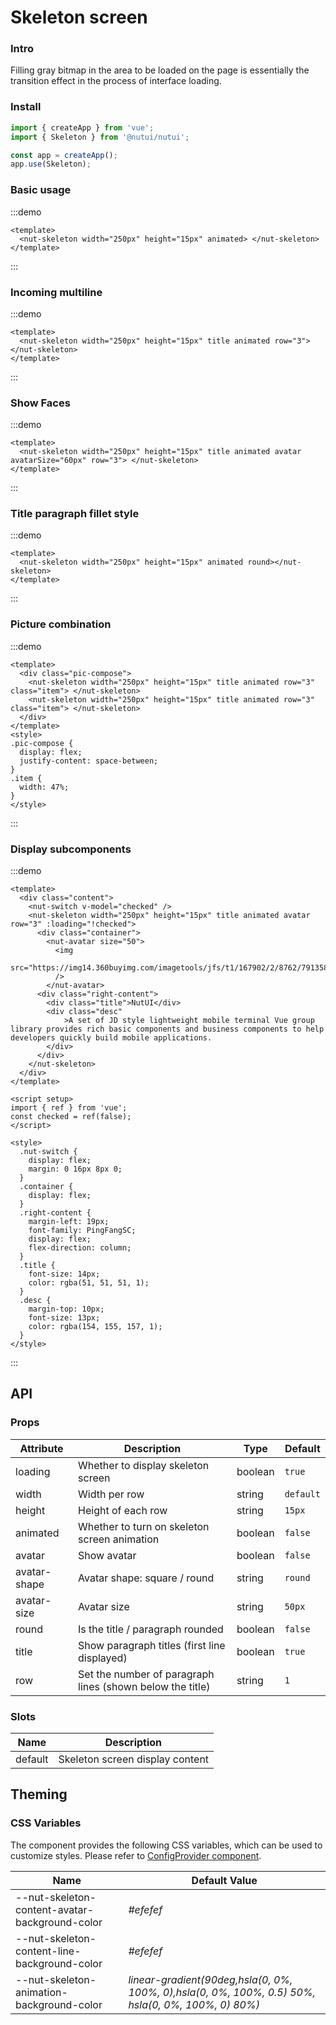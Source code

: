 # Skeleton screen

### Intro

Filling gray bitmap in the area to be loaded on the page is essentially the transition effect in the process of interface loading.

### Install

```js
import { createApp } from 'vue';
import { Skeleton } from '@nutui/nutui';

const app = createApp();
app.use(Skeleton);
```

### Basic usage

:::demo

```vue
<template>
  <nut-skeleton width="250px" height="15px" animated> </nut-skeleton>
</template>
```

:::

### Incoming multiline

:::demo

```vue
<template>
  <nut-skeleton width="250px" height="15px" title animated row="3"> </nut-skeleton>
</template>
```

:::

### Show Faces

:::demo

```vue
<template>
  <nut-skeleton width="250px" height="15px" title animated avatar avatarSize="60px" row="3"> </nut-skeleton>
</template>
```

:::

### Title paragraph fillet style

:::demo

```vue
<template>
  <nut-skeleton width="250px" height="15px" animated round></nut-skeleton>
</template>
```

:::

### Picture combination

:::demo

```vue
<template>
  <div class="pic-compose">
    <nut-skeleton width="250px" height="15px" title animated row="3" class="item"> </nut-skeleton>
    <nut-skeleton width="250px" height="15px" title animated row="3" class="item"> </nut-skeleton>
  </div>
</template>
<style>
.pic-compose {
  display: flex;
  justify-content: space-between;
}
.item {
  width: 47%;
}
</style>
```

:::

### Display subcomponents

:::demo

```vue
<template>
  <div class="content">
    <nut-switch v-model="checked" />
    <nut-skeleton width="250px" height="15px" title animated avatar row="3" :loading="!checked">
      <div class="container">
        <nut-avatar size="50">
          <img
            src="https://img14.360buyimg.com/imagetools/jfs/t1/167902/2/8762/791358/603742d7E9b4275e3/e09d8f9a8bf4c0ef.png"
          />
        </nut-avatar>
      <div class="right-content">
        <div class="title">NutUI</div>
        <div class="desc"
            >A set of JD style lightweight mobile terminal Vue group library provides rich basic components and business components to help developers quickly build mobile applications.
        </div>
      </div>
    </nut-skeleton>
  </div>
</template>

<script setup>
import { ref } from 'vue';
const checked = ref(false);
</script>

<style>
  .nut-switch {
    display: flex;
    margin: 0 16px 8px 0;
  }
  .container {
    display: flex;
  }
  .right-content {
    margin-left: 19px;
    font-family: PingFangSC;
    display: flex;
    flex-direction: column;
  }
  .title {
    font-size: 14px;
    color: rgba(51, 51, 51, 1);
  }
  .desc {
    margin-top: 10px;
    font-size: 13px;
    color: rgba(154, 155, 157, 1);
  }
</style>

```

:::

## API

### Props

| Attribute | Description | Type | Default |
| --- | --- | --- | --- |
| loading | Whether to display skeleton screen | boolean | `true` |
| width | Width per row | string | `default` |
| height | Height of each row | string | `15px` |
| animated | Whether to turn on skeleton screen animation | boolean | `false` |
| avatar | Show avatar | boolean | `false` |
| avatar-shape | Avatar shape: square / round | string | `round` |
| avatar-size | Avatar size | string | `50px` |
| round | Is the title / paragraph rounded | boolean | `false` |
| title | Show paragraph titles (first line displayed) | boolean | `true` |
| row | Set the number of paragraph lines (shown below the title) | string | `1` |

### Slots

| Name | Description |
| --- | --- |
| default | Skeleton screen display content |

## Theming

### CSS Variables

The component provides the following CSS variables, which can be used to customize styles. Please refer to [ConfigProvider component](#/en-US/component/configprovider).

| Name | Default Value |
| --- | --- |
| --nut-skeleton-content-avatar-background-color | _#efefef_ |
| --nut-skeleton-content-line-background-color | _#efefef_ |
| --nut-skeleton-animation-background-color | _linear-gradient(90deg,hsla(0, 0%, 100%, 0),hsla(0, 0%, 100%, 0.5) 50%, hsla(0, 0%, 100%, 0) 80%)_ |
